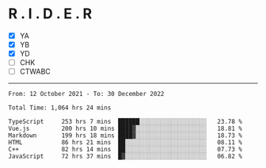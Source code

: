 # R . I . D . E . R

- [x] YA
- [x] YB
- [x] YD
- [ ] CHK
- [ ] CTWABC

---

<!--START_SECTION:waka-->

```text
From: 12 October 2021 - To: 30 December 2022

Total Time: 1,064 hrs 24 mins

TypeScript     253 hrs 7 mins  ██████░░░░░░░░░░░░░░░░░░░   23.78 %
Vue.js         200 hrs 10 mins ████▓░░░░░░░░░░░░░░░░░░░░   18.81 %
Markdown       199 hrs 18 mins ████▓░░░░░░░░░░░░░░░░░░░░   18.73 %
HTML           86 hrs 21 mins  ██░░░░░░░░░░░░░░░░░░░░░░░   08.11 %
C++            82 hrs 14 mins  ██░░░░░░░░░░░░░░░░░░░░░░░   07.73 %
JavaScript     72 hrs 37 mins  █▓░░░░░░░░░░░░░░░░░░░░░░░   06.82 %
```

<!--END_SECTION:waka-->
